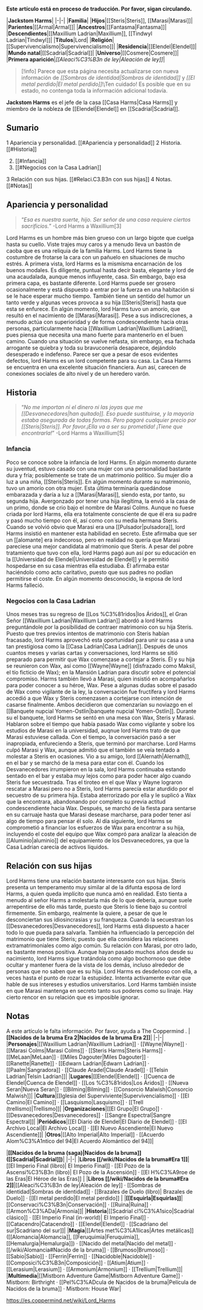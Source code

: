**Este artículo está en proceso de traducción. Por favor, sigan circulando.**


|**Jackstom Harms**|
|-|-|
|**Familia**|
|**Hijos**|[[Steris\|Steris]], [[Marasi\|Marasi]]|
|**Parientes**|[[Armal\|Armal]]|
|**Ancestros**|[[Fantasma\|Fantasma]]|
|**Descendientes**|[[Maxillium Ladrian\|Maxillium]], [[Tindwyl Ladrian\|Tindwyl]]|
|**Títulos**|Lord|
|**Religión**|[[Supervivencialismo\|Supervivencialismo]]|
|**Residencia**|[[Elendel\|Elendel]]|
|**Mundo natal**|[[Scadrial\|Scadrial]]|
|**Universo**|[[Cosmere\|Cosmere]]|
|**Primera aparición**|*[[Aleaci%C3%B3n de ley\|Aleación de ley]]*|

> [!info] Parece que esta página necesita actualizarse con nueva información de *[[Sombras de identidad\|Sombras de identidad]]* y *[[El metal perdido\|El metal perdido]]*!¡Ten cuidado! Es posible que en su estado, no contenga toda la información adicional todavía.

**Jackstom Harms** es el jefe de la casa [[Casa Harms\|Casa Harms]] y miembro de la nobleza de [[Elendel\|Elendel]] en [[Scadrial\|Scadrial]].

## Sumario

1 Apariencia y personalidad. [[#Apariencia y personalidad]] 
2 Historia. [[#Historia]] 

2. [[#Infancia]] 
2. [[#Negocios con la Casa Ladrian]] 


3 Relación con sus hijas. [[#Relaci.C3.B3n con sus hijas]] 
4 Notas. [[#Notas]] 


## Apariencia y personalidad
>“*Esa es nuestra suerte, hijo. Ser señor de una casa requiere ciertos sacrificios.*”
\-Lord Harms a Waxillium[3]

Lord Harms es un hombre más bien grueso con un largo bigote que cuelga hasta su cuello. Viste trajes muy caros y a menudo lleva un bastón de caoba que es una reliquia de la familia Harms. Lord Harms tiene la costumbre de frotarse la cara con un pañuelo en situaciones de mucho estrés.
A primera vista, lord Harms es la mismísma encarnación de los buenos modales. Es diligente, puntual hasta decir basta, elegante y lord de una acaudalada, aunque menos influyente, casa. Sin embargo, bajo esa primera capa, es bastante diferente. Lord Harms puede ser grosero ocasionalmente y está dispuesto a entrar por la fuerza en una habitación si se le hace esperar mucho tiempo. También tiene un sentido del humor un tanto verde y algunas veces provoca a su hija [[Steris\|Steris]] hasta que esta se enfurece. En algún momento, lord Harms tuvo un amorío, que resultó en el nacimiento de [[Marasi\|Marasi]]. Pese a sus indiscreciones, a menudo actúa con superioridad y de forma condescendiente hacia otras personas, particularmente hacia [[Waxillium Ladrian\|Waxillium Ladrian]], pues piensa que necesita una mano fuerte para mantenerlo en el buen camino. Cuando una situación se vuelve nefasta, sin embargo, esa fachada arrogante se quiebra y toda su bravuconería desaparece, dejándolo desesperado e indefenso.
Parece ser que a pesar de esos evidentes defectos, lord Harms es un lord competente para su casa. La Casa Harms se encuentra en una excelente situación financiera. Aun así, carecen de conexiones sociales de alto nivel y de un heredero varón.

## Historia
>“*No me importan ni el dinero ni las joyas que me [[Desvanecedores\|han quitado]]. Eso puede sustituirse, y la mayoría estaba asegurada de todas formas. Pero pagaré cualquier precio por [[Steris\|Steris]]. Por favor.¡Ella va a ser su prometida! ¡Tiene que encontrarla!*”
\-Lord Harms a Waxillium[5]

### Infancia
Poco se conoce sobre la infancia de lord Harms. En algún momento durante su juventud, estuvo casado con una mujer con una personalidad bastante dura y fría; posiblemente se trate de un matrimonio político. Su mujer dio a luz a una niña, [[Steris\|Steris]]. En algún momento durante su matrimonio, tuvo un amorío con otra mujer. Esta última terminaría quedándose embarazada y daría a luz a [[Marasi\|Marasi]], siendo esta, por tanto, su segunda hija. Avergonzado por tener una hija ilegítima, la envió a la casa de un primo, donde se crio bajo el nombre de Marasi Colms. Aunque no fuese criada por lord Harms, ella era totalmente consciente de que él era su padre y pasó mucho tiempo con él, así como con su media hermana Steris.
Cuando se volvió obvio que Marasi era una [[Pulsador\|pulsadora]], lord Harms insistió en mantener esta habilidad en secreto. Este afirmaba que ser un [[alomante] era indecoroso, pero en realidad no quería que Marasi pareciese una mejor candidata al matrimonio que Steris. A pesar del pobre tratamiento que tuvo con ella, lord Harms pagó aun así por su educación en la [[Universidad de Elendel\|Universidad de Elendel]] y le permitió hospedarse en su casa mientras ella estudiaba. Él afirmaba estar haciéndolo como acto caritativo, puesto que sus padres no podían permitirse el coste. En algún momento desconocido, la esposa de lord Harms falleció.

### Negocios con la Casa Ladrian
Unos meses tras su regreso de [[Los %C3%81ridos\|los Áridos]], el Gran Señor [[Waxillium Ladrian\|Waxillium Ladrian]] abordó a lord Harms preguntándole por la posibilidad de contraer matrimonio con su hija Steris. Puesto que tres previos intentos de matrimonio con Steris habían fracasado, lord Harms aprovechó esta oportunidad para unir su casa a una tan prestigiosa como la [[Casa Ladrian\|Casa Ladrian]]. Después de unos cuantos meses y varias cartas y conversaciones, lord Harms se sitió preparado para permitir que Wax comenzase a cortejar a Steris. Él y su hija se reunieron con Wax, así como [[Wayne\|Wayne]] (disfrazado como Maksil, el tío ficticio de Wax); en la Mansión Ladrian para discutir sobre el potencial compromiso. Harms también llevó a Marasi, quien insistió en acompañarlos para poder conocer a su héroe, Wax. Pese a algunas dudas sobre el pasado de Wax como vigilante de la ley, la conversación fue fructífera y lord Harms accedió a que Wax y Steris comenzasen a cortejarse con intención de casarse finalmente. Ambos decidieron que comenzarían su noviazgo en el [[Banquete nupcial Yomen-Ostlin\|banquete nupcial Yomen-Ostlin]].
Durante su el banquete, lord Harms se sentó en una mesa con Wax, Steris y Marasi. Hablaron sobre el tiempo que había pasado Wax como vigilante y sobre los estudios de Marasi en la universidad, auqnue lord Harms trato de que Marasi estuviese callada. Con el tiempo, la conversación pasó a ser inapropiada, enfureciendo a Steris, que terminó por marcharse. Lord Harms culpó Marasi y Wax, aunque admitió que el también se veía tentado a molestar a Steris en ocasiones. Vio a su amigo, lord [[Alernath\|Alernath]], en el bar y se marchó de la mesa para estar con él. Cuando los Desvanecedores irrumpieron en la sala, lord Harms continuaba estando sentado en el bar y estaba muy lejos como para poder hacer algo cuando Steris fue secuestrada.
Tras el tiroteo en el que Wax y Wayne lograron rescatar a Marasi pero no a Steris, lord Harms parecía estar aturdido por el secuestro de su primera hija. Estaba aterrorizado por ella y le suplicó a Wax que la encontrara, abandonando por completo su previa actitud condescendiente hacia Wax. Después, se marchó de la fiesta para sentarse en su carruaje hasta que Marasi desease marcharse, para poder tener así algo de tiempo para pensar él solo. Al día siguiente, lord Harms se comprometió a financiar los esfuerzos de Wax para encontrar a su hija, incluyendo el coste del equipo que Wax compró para analizar la aleación de [[Aluminio\|aluminio]] del equipamiento de los Desvanecedores, ya que la Casa Ladrian carecía de activos líquidos.

## Relación con sus hijas
Lord Harms tiene una relación bastante interesante con sus hijas. Steris presenta un temperamento muy similar al de la difunta esposa de lord Harms, a quien queda implícito que nunca amó en realidad. Esto tienta a menudo al señor Harms a molestarla más de lo que debería, aunque suele arrepentirse de ello más tarde, puesto que Steris lo tiene bajo su control firmemente. Sin embargo, realmente la quiere, a pesar de que le desconciertan sus idiosincrasias y su franqueza. Cuando la secuestran los [[Desvanecedores\|Desvanecedores]], lord Harms está dispuesto a hacer todo lo que pueda para salvarla. También ha influenciado la percepción del matrimonio que tiene Steris; puesto que ella considera las relaciones extramatrimoniales como algo común.
Su relación con Marasi, por otro lado, es bastante menos positiva. Aunque hayan pasado muchos años desde su nacimiento, lord Harms sigue tratándola como algo bochornoso que debe ocultar y mantener fuera de la vista de los demás, incluso alrededor de personas que no saben que es su hija. Lord Harms es desdeñoso con ella, a veces hasta el punto de rozar la estupidez. Intenta activamente evitar que hable de sus intereses y estudios universitarios. Lord Harms también insiste en que Marasi mantenga en secreto tanto sus poderes como su linaje. Hay cierto rencor en su relación que es imposible ignorar.

## Notas

A este artículo le falta información. Por favor, ayuda a The Coppermind .
|**[[Nacidos de la bruma Era 2\|Nacidos de la bruma Era 2]]**|
|-|-|
|**Personajes**|[[Waxillium Ladrian\|Waxillium Ladrian]] · [[Wayne\|Wayne]] · [[Marasi Colms\|Marasi Colms]] · [[Steris Harms\|Steris Harms]] · [[MeLaan\|MeLaan]] · [[Miles Dagouter\|Miles Dagouter]] · [[Ranette\|Ranette]] · [[Edwarn Ladrian\|Edwarn Ladrian]] · [[Paalm\|Sangradora]] · [[Claude Aradel\|Claude Aradel]] · [[Telsin Ladrian\|Telsin Ladrian]]|
|**Lugares**|[[Elendel\|Elendel]] · [[Cuenca de Elendel\|Cuenca de Elendel]] · [[Los %C3%81ridos\|Los Áridos]] · [[Nueva Seran\|Nueva Seran]] · [[Bilming\|Bilming]] · [[Consorcio Malwish\|Consorcio Malwish]]|
|**Cultura**|[[Iglesia del Superviviente\|Supervivencialismo]] · [[El Camino\|El Camino]] · [[Lasquismo\|Lasquismo]] · [[Trell (trellismo)\|Trellismo]]|
|**Organizaciones**|[[El Grupo\|El Grupo]] · [[Desvanecedores\|Desvanecedores]] · [[Sangre Espectral\|Sangre Espectral]]|
|**Periódicos**|[[El Diario de Elendel\|El Diario de Elendel]] · [[El Archivo Local\|El Archivo Local]] · [[El Nuevo Ascendiente\|El Nuevo Ascendiente]]|
|**Otros**|[[Alto Imperial\|Alto Imperial]] · [[Acuerdo Alom%C3%A1ntico del 94\|El Acuerdo Alomántico del 94]]|

|**[[Nacidos de la bruma (saga)\|Nacidos de la bruma]] ([[Scadrial\|Scadrial]])**|
|-|-|
|**Libros [[/wiki/Nacidos de la bruma#Era 1]]**|[[El Imperio Final (libro)\| El Imperio Final]] · [[El Pozo de la Ascensi%C3%B3n (libro)\| El Pozo de la Ascensión]] · [[El H%C3%A9roe de las Eras\|El Héroe de las Eras]] |
|**Libros [[/wiki/Nacidos de la bruma#Era 2]]**|[[Aleaci%C3%B3n de ley\|Aleación de ley]] · [[Sombras de identidad\|Sombras de identidad]] · [[Brazales de Duelo (libro)\| Brazales de Duelo]] · [[El metal perdido\|El metal perdido]]  |
|**[[Esquirla\|Esquirlas]]**|[[Conservaci%C3%B3n\|Conservación]] · [[Ruina\|Ruina]] · [[Armon%C3%ADa\|Armonía]]|
|**Historia**|[[Scadrial cl%C3%A1sico\|Scadrial clásico]] · [[El Imperio Final (in-world)\| El Imperio Final]] · [[Catacendro\|Catacendro]] · [[Elendel\|Elendel]] · [[Scadriano del sur\|Scadriano del sur]]|
|**Magia**|[[Artes met%C3%A1licas\|Artes metálicas]] ([[Alomancia\|Alomancia]], [[Feruquimia\|Feruquimia]], [[Hemalurgia\|Hemalurgia]]) · [[Nacido del metal\|Nacido del metal]] · [[/wiki/Alomancia#Nacido de la bruma]] · [[Brumoso\|Brumoso]] · [[Sabio\|Sabio]] · [[Ferrin\|Ferrin]] · [[Nacidoble\|Nacidoble]] · [[Composici%C3%B3n\|Composición]] · [[Atium\|Atium]] · [[Lerasium\|Lerasium]] · [[Armonium\|Armonium]] · [[Trellium\|Trellium]]|
|**Multimedia**|[[Mistborn Adventure Game\|Mistborn Adventure Game‎‎]] · Mistborn: Birthright · [[Pel%C3%ADcula de Nacidos de la bruma\|Película de Nacidos de la bruma]] · Mistborn: House War|



https://es.coppermind.net/wiki/Lord_Harms